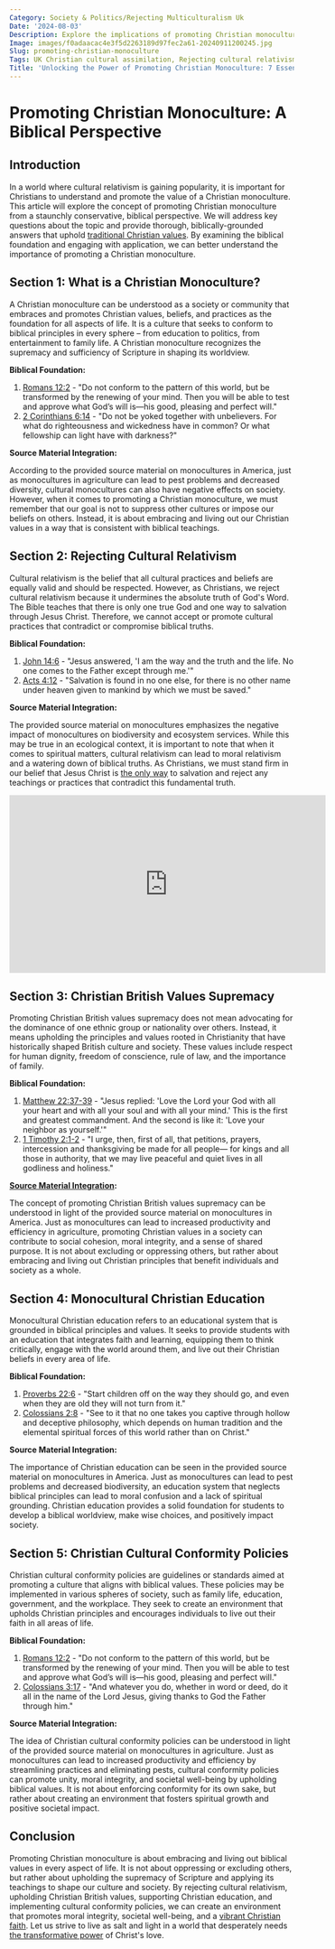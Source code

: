 ```yaml
---
Category: Society & Politics/Rejecting Multiculturalism Uk
Date: '2024-08-03'
Description: Explore the implications of promoting Christian monoculture in the UK, analyzing the rejection of cultural relativism and the push for Christian British values supremacy. Delve into the impact on education policies and societal conformity.
Image: images/f0adaacac4e3f5d2263189d97fec2a61-20240911200245.jpg
Slug: promoting-christian-monoculture
Tags: UK Christian cultural assimilation, Rejecting cultural relativism Christianity, Christian British values supremacy, Monocultural Christian education, Christian cultural conformity policies
Title: 'Unlocking the Power of Promoting Christian Monoculture: 7 Essential Strategies for Spiritual Growth'
---
```


# Promoting Christian Monoculture: A Biblical Perspective

## Introduction

In a world where cultural relativism is gaining popularity, it is important for Christians to understand and promote the value of a Christian monoculture. This article will explore the concept of promoting Christian monoculture from a staunchly conservative, biblical perspective. We will address key questions about the topic and provide thorough, biblically-grounded answers that uphold [traditional Christian values](/creation-science-institutions). By examining the biblical foundation and engaging with application, we can better understand the importance of promoting a Christian monoculture.

## Section 1: What is a Christian Monoculture?

A Christian monoculture can be understood as a society or community that embraces and promotes Christian values, beliefs, and practices as the foundation for all aspects of life. It is a culture that seeks to conform to biblical principles in every sphere – from education to politics, from entertainment to family life. A Christian monoculture recognizes the supremacy and sufficiency of Scripture in shaping its worldview.

**Biblical Foundation:** 

1. [Romans 12:2](https://www.bibleref.com/Romans/12/Romans-12-2.html) - "Do not conform to the pattern of this world, but be transformed by the renewing of your mind. Then you will be able to test and approve what God’s will is—his good, pleasing and perfect will."
2. [2 Corinthians 6:14](https://www.bibleref.com/2-Corinthians/6/2-Corinthians-6-14.html) - "Do not be yoked together with unbelievers. For what do righteousness and wickedness have in common? Or what fellowship can light have with darkness?"

**Source Material Integration:** 

According to the provided source material on monocultures in America, just as monocultures in agriculture can lead to pest problems and decreased diversity, cultural monocultures can also have negative effects on society. However, when it comes to promoting a Christian monoculture, we must remember that our goal is not to suppress other cultures or impose our beliefs on others. Instead, it is about embracing and living out our Christian values in a way that is consistent with biblical teachings.

## Section 2: Rejecting Cultural Relativism

Cultural relativism is the belief that all cultural practices and beliefs are equally valid and should be respected. However, as Christians, we reject cultural relativism because it undermines the absolute truth of God's Word. The Bible teaches that there is only one true God and one way to salvation through Jesus Christ. Therefore, we cannot accept or promote cultural practices that contradict or compromise biblical truths.

**Biblical Foundation:** 

1. [John 14:6](https://www.bibleref.com/John/14/John-14-6.html) - "Jesus answered, 'I am the way and the truth and the life. No one comes to the Father except through me.'"
2. [Acts 4:12](https://www.bibleref.com/Acts/4/Acts-4-12.html) - "Salvation is found in no one else, for there is no other name under heaven given to mankind by which we must be saved."

**Source Material Integration:** 

The provided source material on monocultures emphasizes the negative impact of monocultures on biodiversity and ecosystem services. While this may be true in an ecological context, it is important to note that when it comes to spiritual matters, cultural relativism can lead to moral relativism and a watering down of biblical truths. As Christians, we must stand firm in our belief that Jesus Christ is [the only way](/ultimate-guide-understanding-the-true-meaning-of-being-a-christian) to salvation and reject any teachings or practices that contradict this fundamental truth.


<iframe width="560" height="315" src="https://www.youtube.com/embed/P30Rx0nFl1s" frameborder="0" allow="autoplay; encrypted-media" allowfullscreen></iframe>


## Section 3: Christian British Values Supremacy

Promoting Christian British values supremacy does not mean advocating for the dominance of one ethnic group or nationality over others. Instead, it means upholding the principles and values rooted in Christianity that have historically shaped British culture and society. These values include respect for human dignity, freedom of conscience, rule of law, and the importance of family.

**Biblical Foundation:** 

1. [Matthew 22:37-39](https://www.bibleref.com/Matthew/22/Matthew-22-37.html) - "Jesus replied: 'Love the Lord your God with all your heart and with all your soul and with all your mind.' This is the first and greatest commandment. And the second is like it: 'Love your neighbor as yourself.'"
2. [1 Timothy 2:1-2](https://www.bibleref.com/1-Timothy/2/1-Timothy-2-1.html) - "I urge, then, first of all, that petitions, prayers, intercession and thanksgiving be made for all people— for kings and all those in authority, that we may live peaceful and quiet lives in all godliness and holiness."

**[Source Material Integration](/christian-historical-education):** 

The concept of promoting Christian British values supremacy can be understood in light of the provided source material on monocultures in America. Just as monocultures can lead to increased productivity and efficiency in agriculture, promoting Christian values in a society can contribute to social cohesion, moral integrity, and a sense of shared purpose. It is not about excluding or oppressing others, but rather about embracing and living out Christian principles that benefit individuals and society as a whole.

## Section 4: Monocultural Christian Education

Monocultural Christian education refers to an educational system that is grounded in biblical principles and values. It seeks to provide students with an education that integrates faith and learning, equipping them to think critically, engage with the world around them, and live out their Christian beliefs in every area of life.

**Biblical Foundation:** 

1. [Proverbs 22:6](https://www.bibleref.com/Proverbs/22/Proverbs-22-6.html) - "Start children off on the way they should go, and even when they are old they will not turn from it."
2. [Colossians 2:8](https://www.bibleref.com/Colossians/2/Colossians-2-8.html) - "See to it that no one takes you captive through hollow and deceptive philosophy, which depends on human tradition and the elemental spiritual forces of this world rather than on Christ."

**Source Material Integration:** 

The importance of Christian education can be seen in the provided source material on monocultures in America. Just as monocultures can lead to pest problems and decreased biodiversity, an education system that neglects biblical principles can lead to moral confusion and a lack of spiritual grounding. Christian education provides a solid foundation for students to develop a biblical worldview, make wise choices, and positively impact society.

## Section 5: Christian Cultural Conformity Policies

Christian cultural conformity policies are guidelines or standards aimed at promoting a culture that aligns with biblical values. These policies may be implemented in various spheres of society, such as family life, education, government, and the workplace. They seek to create an environment that upholds Christian principles and encourages individuals to live out their faith in all areas of life.

**Biblical Foundation:** 

1. [Romans 12:2](https://www.bibleref.com/Romans/12/Romans-12-2.html) - "Do not conform to the pattern of this world, but be transformed by the renewing of your mind. Then you will be able to test and approve what God’s will is—his good, pleasing and perfect will."
2. [Colossians 3:17](https://www.bibleref.com/Colossians/3/Colossians-3-17.html) - "And whatever you do, whether in word or deed, do it all in the name of the Lord Jesus, giving thanks to God the Father through him."

**Source Material Integration:** 

The idea of Christian cultural conformity policies can be understood in light of the provided source material on monocultures in agriculture. Just as monocultures can lead to increased productivity and efficiency by streamlining practices and eliminating pests, cultural conformity policies can promote unity, moral integrity, and societal well-being by upholding biblical values. It is not about enforcing conformity for its own sake, but rather about creating an environment that fosters spiritual growth and positive societal impact.

## Conclusion

Promoting Christian monoculture is about embracing and living out biblical values in every aspect of life. It is not about oppressing or excluding others, but rather about upholding the supremacy of Scripture and applying its teachings to shape our culture and society. By rejecting cultural relativism, upholding Christian British values, supporting Christian education, and implementing cultural conformity policies, we can create an environment that promotes moral integrity, societal well-being, and a [vibrant Christian faith](/preserving-christian-demographics). Let us strive to live as salt and light in a world that desperately needs [the transformative power](/writing-prayers) of Christ's love.